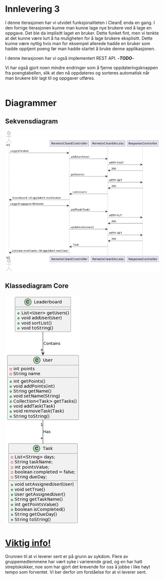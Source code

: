 <h1> Innlevering 3</h1>

I denne iterasjonen har vi utvidet funksjonaliteten i CleanE enda en gang. I den forrige iterasjonen kunne man kunne lage nye brukere ved å lage en oppgave. Det ble da implisitt laget en bruker. Dette funket fint, men vi tenkte at det kunne være lurt å ha muligheten for å lage brukere eksplisitt. Dette kunne være nyttig hvis man for eksempel allerede hadde en bruker som hadde opptjent poeng før man hadde startet å bruke denne applikasjonen.

I denne iterasjonen har vi også implementert REST API. <b>-*TODO*-</b>

Vi har også gjort noen mindre endringer som å fjerne oppdateringsknappen fra poengtabellen, slik at den nå oppdateres og sorteres automatisk når man brukere blir lagt til og oppgaver utføres.
</br>
</br>
<h1>Diagrammer</h1>
<h2>Sekvensdiagram</h2>

<img src="../docs/prosjekt-images/release3_sekvensdiagram.png">

<h2>Klassediagram Core</h2>

<img src="../docs/prosjekt-images/klassediagram_core.png">

</br>

<u><h1>Viktig info!</u></h1>
Grunnen til at vi leverer sent er på grunn av sykdom. Flere av gruppemedlemmene har vært syke i varierende grad, og en har hatt streptokokker, noe som har gjort det krevende for oss å jobbe i like høyt tempo som forventet. Vi ber derfor om forståelse for at vi leverer sent.